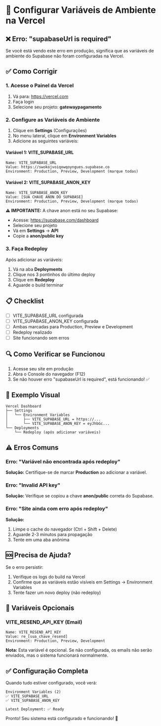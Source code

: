 # 🚀 Configurar Variáveis de Ambiente na Vercel

## ❌ Erro: "supabaseUrl is required"

Se você está vendo este erro em produção, significa que as variáveis de ambiente do Supabase não foram configuradas na Vercel.

## ✅ Como Corrigir

### 1. Acesse o Painel da Vercel

1. Vá para: https://vercel.com
2. Faça login
3. Selecione seu projeto: **gatewaypagamento**

### 2. Configure as Variáveis de Ambiente

1. Clique em **Settings** (Configurações)
2. No menu lateral, clique em **Environment Variables**
3. Adicione as seguintes variáveis:

#### Variável 1: VITE_SUPABASE_URL
```
Name: VITE_SUPABASE_URL
Value: https://swokojvoiqowqoyngues.supabase.co
Environment: Production, Preview, Development (marque todas)
```

#### Variável 2: VITE_SUPABASE_ANON_KEY
```
Name: VITE_SUPABASE_ANON_KEY
Value: [SUA CHAVE ANON DO SUPABASE]
Environment: Production, Preview, Development (marque todas)
```

**⚠️ IMPORTANTE:** A chave anon está no seu Supabase:
- Acesse: https://supabase.com/dashboard
- Selecione seu projeto
- Vá em **Settings** → **API**
- Copie a **anon/public key**

### 3. Faça Redeploy

Após adicionar as variáveis:

1. Vá na aba **Deployments**
2. Clique nos 3 pontinhos do último deploy
3. Clique em **Redeploy**
4. Aguarde o build terminar

## 📋 Checklist

- [ ] VITE_SUPABASE_URL configurada
- [ ] VITE_SUPABASE_ANON_KEY configurada
- [ ] Ambas marcadas para Production, Preview e Development
- [ ] Redeploy realizado
- [ ] Site funcionando sem erros

## 🔍 Como Verificar se Funcionou

1. Acesse seu site em produção
2. Abra o Console do navegador (F12)
3. Se não houver erro "supabaseUrl is required", está funcionando! ✅

## 📸 Exemplo Visual

```
Vercel Dashboard
├── Settings
│   └── Environment Variables
│       ├── VITE_SUPABASE_URL = https://...
│       └── VITE_SUPABASE_ANON_KEY = eyJhbGc...
└── Deployments
    └── Redeploy (após adicionar variáveis)
```

## ⚠️ Erros Comuns

### Erro: "Variável não encontrada após redeploy"
**Solução:** Certifique-se de marcar **Production** ao adicionar a variável.

### Erro: "Invalid API key"
**Solução:** Verifique se copiou a chave **anon/public** correta do Supabase.

### Erro: "Site ainda com erro após redeploy"
**Solução:** 
1. Limpe o cache do navegador (Ctrl + Shift + Delete)
2. Aguarde 2-3 minutos para propagação
3. Tente em uma aba anônima

## 🆘 Precisa de Ajuda?

Se o erro persistir:
1. Verifique os logs do build na Vercel
2. Confirme que as variáveis estão visíveis em Settings → Environment Variables
3. Tente fazer um novo deploy (não redeploy)

## 📝 Variáveis Opcionais

### VITE_RESEND_API_KEY (Email)
```
Name: VITE_RESEND_API_KEY
Value: re_[sua_chave_resend]
Environment: Production, Preview, Development
```

**Nota:** Esta variável é opcional. Se não configurada, os emails não serão enviados, mas o sistema funcionará normalmente.

## ✅ Configuração Completa

Quando tudo estiver configurado, você verá:

```
Environment Variables (2)
✅ VITE_SUPABASE_URL
✅ VITE_SUPABASE_ANON_KEY

Latest Deployment: ✅ Ready
```

Pronto! Seu sistema está configurado e funcionando! 🎉
